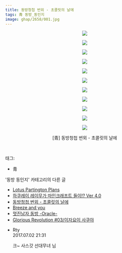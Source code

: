 ```yaml
---
title: 동방청첩 번외 - 초콜릿의 날에
tags: 青 동방_동인지
image: ghap/2658/001.jpg
---
```

<div class="article">
<p style="text-align: center; clear: none; float: none;"><img src="{{ site.nasurl }}/ghap/2658/001.jpg"/></p>
<p style="text-align: center; clear: none; float: none;"><img src="{{ site.nasurl }}/ghap/2658/002.jpg"/></p>
<p style="text-align: center; clear: none; float: none;"><img src="{{ site.nasurl }}/ghap/2658/003.jpg"/></p>
<p style="text-align: center; clear: none; float: none;"><img src="{{ site.nasurl }}/ghap/2658/004.jpg"/></p>
<p style="text-align: center; clear: none; float: none;"><img src="{{ site.nasurl }}/ghap/2658/005.jpg"/></p>
<p style="text-align: center; clear: none; float: none;"><img src="{{ site.nasurl }}/ghap/2658/006.jpg"/></p>
<p style="text-align: center; clear: none; float: none;"><img src="{{ site.nasurl }}/ghap/2658/007.jpg"/></p>
<p style="text-align: center; clear: none; float: none;"><img src="{{ site.nasurl }}/ghap/2658/008.jpg"/></p>
<p style="text-align: center; clear: none; float: none;"><img src="{{ site.nasurl }}/ghap/2658/009.jpg"/></p>
<p style="text-align: center; clear: none; float: none;"><img src="{{ site.nasurl }}/ghap/2658/010.jpg"/></p>
<p style="text-align: center; clear: none; float: none;"><img src="{{ site.nasurl }}/ghap/2658/011.jpg"/></p>
<p style="text-align: center; clear: none; float: none;">[青] 동방청첩 번외 - 초콜릿의 날에</p>
<p><br/></p>
</div><div class="tagTrail">
<p>태그: </p>
<ul>
<li>青</li>
</ul>
</div><div class="another">
<p>'동방 동인지' 카테고리의 다른 글</p>
<ul>
<li><a href="/2016-10-22-ghap_2660">Lotus Partington Plans</a></li>
<li><a href="/2016-10-22-ghap_2659">하쿠레이 레이무가 마인크래프트 들이!? Ver 4.0</a></li>
<li><a href="/2016-10-21-ghap_2658">동방청첩 번외 - 초콜릿의 날에</a></li>
<li><a href="/2016-10-21-ghap_2656">Breeze and you</a></li>
<li><a href="/2016-10-21-ghap_2655">멋진남자 동방 -Oracle-</a></li>
<li><a href="/2016-10-21-ghap_2654">Glorious Revolution #03/이자요이 사쿠야</a></li>
</ul>
</div><div class="cb_module cb_fluid">
<div class="cb_wrt cb_profile">
<div class="comment">
<ul>
<li class="cb_thumb_off" id="comment15027779">
<div class="cb_comment_area">
<div class="cb_info_area">
<div class="cb_section">
<span class="cb_nick_name">Rty</span>
</div>
<div class="cb_section">
<span class="cb_date">2017.07.02 21:31 </span>
</div>
</div>
<div class="cb_dsc_comment">
<p class="cb_dsc">
											크~ 사스갓 선대무녀 님
										</p>
</div>
</div></li>
</ul>
</div>
</div><!-- commentList close -->
</div>